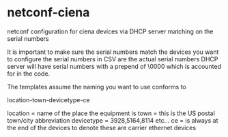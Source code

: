 # netconf-ciena
netconf configuration for ciena devices via DHCP server matching on the serial numbers

It is important to make sure the serial numbers match the devices you want to configure
the serial numbers in CSV are the actual serial numbers
DHCP server will have serial numbers with a prepend of \0000 which is accounted for 
in the code. 

The templates assume the naming you want to use conforms to


location-town-devicetype-ce 

location = name of the place the equipment is
town = this is the US postal town/city abbreviation
devicetype = 3928,5164,8114 etc...
ce = is always at the end of the devices to denote these are carrier ethernet devices
